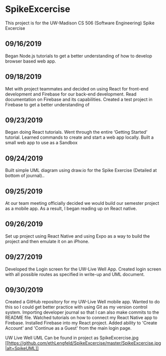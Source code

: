 # SpikeExcercise
This project is for the UW-Madison CS 506 (Software Engineering) Spike Excercise



## 09/16/2019
Began Node.js tutorials to get a better understanding of how to develop browser based web app.

## 09/18/2019
Met with project teammates and decided on using React for front-end development and Firebase for our back-end development. Read documentation on Firebase and its capabilities. Created a test project in Firebase to get a better understanding of 

## 09/23/2019
Began doing React tutorials. Went through the entire ‘Getting Started’ tutorial. Learned commands to create and start a web app locally. Built a small web app to use as a Sandbox

## 09/24/2019
Built simple UML diagram using draw.io for the Spike Exercise (Detailed at bottom of journal)..

## 09/25/2019
At our team meeting officially decided we would build our semester project as a mobile app. As a result, I began reading up on React native.

## 09/26/2019
Set up project using React Native and using Expo as a way to build the project and then emulate it on an iPhone.

## 09/27/2019
Developed the Login screen for the UW-Live Well App. Created login screen with all possible routes as specified in write-up and UML document.

## 09/30/2019
Created a GitHub repository for my UW-Live Well mobile app. Wanted to do this so I could get better practice with using Git as my version control system. Importing developer journal so that I can also make commits to the README file.  Watched tutorials on how to connect my React Native app to Firebase. Installed Firebase into my React project. Added ability to 'Create Account' and 'Continue as a Guest' from the main login page.






UW Live Well UML
Can be found in project as SpikeExcercise.jpg
[[https://github.com/ethLengfeld/SpikeExcercise/master/SpikeExcercise.jpg|alt=SpikeUML]]
